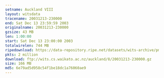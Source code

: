 ```yaml
---
setname: Auckland VIII
layout: witsdata
tracename: 20031213-230000
end: Sat Dec 13 23:59:59 2003
originalname: 20031213-230000
gzsize: 43 MB
len: 1:00:00
start: Sat Dec 13 23:00:00 2003
totalwirelen: 744 MB
ripedownload: https://data-repository.ripe.net/datasets/wits-archive/pma/long/auck/8//20031213-230000.gz
pkts: 2 million
download: ftp://wits.cs.waikato.ac.nz/auckland/8/20031213-230000.gz
size: 166 MB
md5: 6e79ad5d958c54f1be18dc1a76060ae9
---
```

